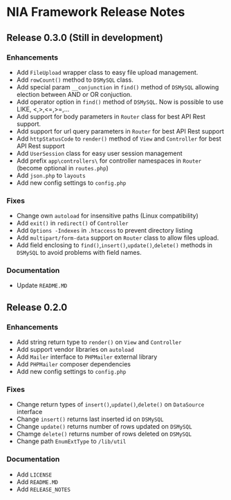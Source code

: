 # NIA Framework Release Notes

## Release 0.3.0 (Still in development)

### Enhancements
- Add `FileUpload` wrapper class to easy file upload management.
- Add `rowCount()` method to `DSMySQL` class.
- Add special param `__conjunction` in `find()` method of `DSMySQL` allowing election between AND or OR conjuction.
- Add operator option in `find()` method of `DSMySQL`. Now is possible to use LIKE, <,>,<=,>=,...
- Add support for body parameters in `Router` class for best API Rest support.
- Add support for url query parameters in `Router` for best API Rest support
- Add `httpStatusCode` to `render()` method of `View` and `Controller` for best API Rest support
- Add `UserSession` class for easy user session management
- Add prefix `app\controllers\` for controller namespaces in `Router` (become optional in `routes.php`)
- Add `json.php` to `layouts`
- Add new config settings to `config.php`
### Fixes
- Change own `autoload` for insensitive paths (Linux compatibility)
- Add `exit()` in `redirect()` of `Controller`
- Add `Options -Indexes` in `.htaccess` to prevent directory listing
- Add `multipart/form-data` support on `Router` class to allow files upload.
- Add field enclosing to `find()`,`insert()`,`update()`,`delete()` methods in `DSMySQL` to avoid problems with field names.

### Documentation
- Update `README.MD` 

## Release 0.2.0

### Enhancements
- Add string return type to `render()` on `View` and `Controller`
- Add support vendor libraries on `autoload`
- Add `Mailer` interface to `PHPMailer` external library
- Add `PHPMailer` composer dependencies
- Add new config settings to `config.php`

### Fixes
- Change return types of `insert()`,`update()`,`delete()` on `DataSource` interface
- Change `insert()` returns last inserted id on `DSMySQL`
- Change `update()` returns number of rows updated on `DSMySQL`
- Chamge `delete()` returns number of rows deleted on `DSMySQL`
- Change path `EnumExtType` to `/lib/util`

### Documentation
- Add `LICENSE`
- Add `README.MD`
- Add `RELEASE_NOTES`

